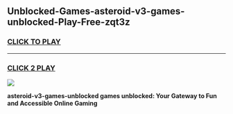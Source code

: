 
## Unblocked-Games-asteroid-v3-games-unblocked-Play-Free-zqt3z
<h3>
<a href="https://premium76.site?title=asteroid-v3-games-unblocked&ref=18A">CLICK TO PLAY</a></h3>
<hr>

<h3>
<a href="https://premium76.site?title=asteroid-v3-games-unblocked&ref=18A">CLICK 2 PLAY</a>
  
</h3>

<a href="https://premium76.site?title=asteroid-v3-games-unblocked&ref=18A"><img src="https://clearcache.store/games.png"></a>


**asteroid-v3-games-unblocked games unblocked: Your Gateway to Fun and Accessible Online Gaming**
